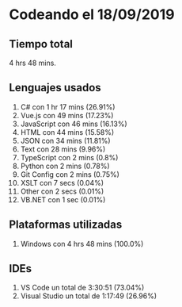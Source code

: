 # Codeando el 18/09/2019

## Tiempo total
4 hrs 48 mins.

## Lenguajes usados
1. C# con 1 hr 17 mins (26.91%)
1. Vue.js con 49 mins (17.23%)
1. JavaScript con 46 mins (16.13%)
1. HTML con 44 mins (15.58%)
1. JSON con 34 mins (11.81%)
1. Text con 28 mins (9.96%)
1. TypeScript con 2 mins (0.8%)
1. Python con 2 mins (0.78%)
1. Git Config con 2 mins (0.75%)
1. XSLT con 7 secs (0.04%)
1. Other con 2 secs (0.01%)
1. VB.NET con 1 sec (0.01%)

## Plataformas utilizadas
1. Windows con 4 hrs 48 mins (100.0%)

## IDEs
1. VS Code un total de 3:30:51 (73.04%)
1. Visual Studio un total de 1:17:49 (26.96%)
